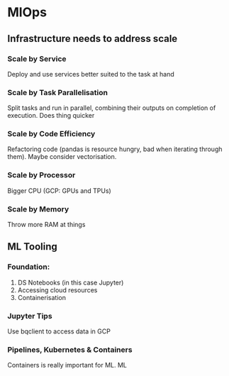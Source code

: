 # MlOps

## Infrastructure needs to address scale
### Scale by Service
Deploy and use services better suited to the task at hand
### Scale by Task Parallelisation
Split tasks and run in parallel, combining their outputs on completion of execution. Does thing quicker
### Scale by Code Efficiency
Refactoring code (pandas is resource hungry, bad when iterating through them). Maybe consider vectorisation.
### Scale by Processor
Bigger CPU (GCP: GPUs and TPUs)
### Scale by Memory
Throw more RAM at things

## ML Tooling
### Foundation: 
1. DS Notebooks (in this case Jupyter)
2. Accessing cloud resources
3. Containerisation

### Jupyter Tips
Use bqclient to access data in GCP 

### Pipelines, Kubernetes & Containers
Containers is really important for ML. ML 